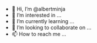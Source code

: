 - 👋 Hi, I’m @albertminja
- 👀 I’m interested in ...
- 🌱 I’m currently learning ...
- 💞️ I’m looking to collaborate on ...
- 📫 How to reach me ...

<!---
albertminja/albertminja is a ✨ special ✨ repository because its `README.md` (this file) appears on your GitHub profile.
You can click the Preview link to take a look at your changes.
--->
